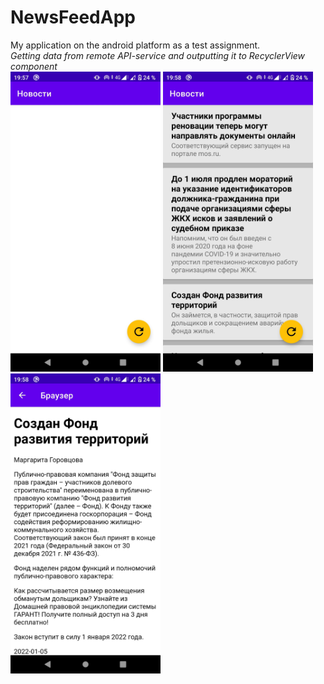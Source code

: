 # NewsFeedApp
My application on the android platform as a test assignment.   
*Getting data from remote API-service and outputting it to RecyclerView component*  
<img src="https://github.com/YjibN1/NewsFeedApp/blob/master/00.jpg" width="240">
<img src="https://github.com/YjibN1/NewsFeedApp/blob/master/01.jpg" width="240">
<img src="https://github.com/YjibN1/NewsFeedApp/blob/master/02.jpg" width="240">
